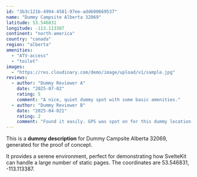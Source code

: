 ```yaml
---
id: "3b3c121b-4994-4581-97ee-add600669537"
name: "Dummy Campsite Alberta 32069"
latitude: 53.546831
longitude: -113.113387
continent: "north-america"
country: "canada"
region: "alberta"
amenities:
  - "ATV-access"
  - "toilet"
images:
  - "https://res.cloudinary.com/demo/image/upload/v1/sample.jpg"
reviews:
  - author: "Dummy Reviewer A"
    date: "2025-07-02"
    rating: 5
    comment: "A nice, quiet dummy spot with some basic amenities."
  - author: "Dummy Reviewer B"
    date: "2025-04-021"
    rating: 2
    comment: "Found it easily. GPS was spot on for this dummy location."
---
```


This is a **dummy description** for Dummy Campsite Alberta 32069, generated for the proof of concept.

It provides a serene environment, perfect for demonstrating how SvelteKit can handle a large number of static pages. The coordinates are 53.546831, -113.113387.
